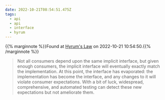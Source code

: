 ```yaml
---
date: 2022-10-21T08:54:51.475Z
tags:
  - api
  - api
  - interface
  - hyrum
---
```

{{% marginnote %}}Found at [Hyrum's Law](https://www.hyrumslaw.com/) on 2022-10-21 10:54:50.{{% /marginnote %}}

> Not all consumers depend upon the same implicit interface, but given enough consumers, the implicit interface will eventually exactly match the implementation. At this point, the interface has evaporated: the implementation has become the interface, and any changes to it will violate consumer expectations. With a bit of luck, widespread, comprehensive, and automated testing can detect these new expectations but not ameliorate them.

